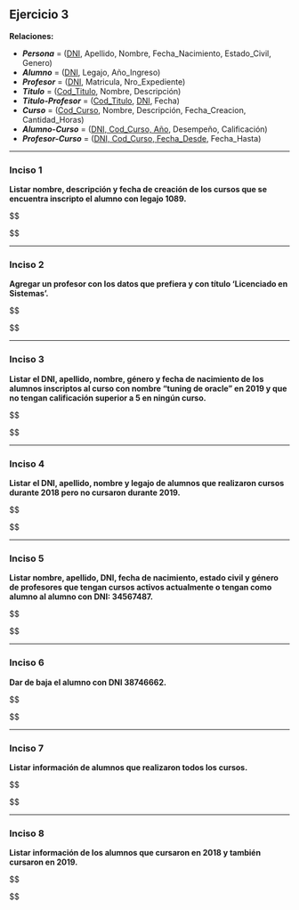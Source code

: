 ## Ejercicio 3

**Relaciones:**

- **_Persona_** = (<u>DNI</u>, Apellido, Nombre, Fecha_Nacimiento, Estado_Civil, Genero)
- **_Alumno_** = (<u>DNI</u>, Legajo, Año_Ingreso)
- **_Profesor_** = (<u>DNI</u>, Matricula, Nro_Expediente)
- **_Titulo_** = (<u>Cod_Titulo</u>, Nombre, Descripción)
- **_Titulo-Profesor_** = (<u>Cod_Titulo</u>, <u>DNI</u>, Fecha)
- **_Curso_** = (<u>Cod_Curso</u>, Nombre, Descripción, Fecha_Creacion, Cantidad_Horas)
- **_Alumno-Curso_** = (<u>DNI, Cod_Curso, Año</u>, Desempeño, Calificación)
- **_Profesor-Curso_** = (<u>DNI, Cod_Curso, Fecha_Desde</u>, Fecha_Hasta)

---

### Inciso 1

**Listar nombre, descripción y fecha de creación de los cursos que se encuentra inscripto el alumno con legajo 1089.**

$$


$$

---

### Inciso 2

**Agregar un profesor con los datos que prefiera y con título ‘Licenciado en Sistemas’.**

$$


$$

---

### Inciso 3

**Listar el DNI, apellido, nombre, género y fecha de nacimiento de los alumnos inscriptos al curso con nombre “tuning de oracle” en 2019 y que no tengan calificación superior a 5 en ningún curso.**

$$


$$

---

### Inciso 4

**Listar el DNI, apellido, nombre y legajo de alumnos que realizaron cursos durante 2018 pero no cursaron durante 2019.**

$$


$$

---

### Inciso 5

**Listar nombre, apellido, DNI, fecha de nacimiento, estado civil y género de profesores que tengan cursos activos actualmente o tengan como alumno al alumno con DNI: 34567487.**

$$


$$

---

### Inciso 6

**Dar de baja el alumno con DNI 38746662.**

$$


$$

---

### Inciso 7

**Listar información de alumnos que realizaron todos los cursos.**

$$


$$

---

### Inciso 8

**Listar información de los alumnos que cursaron en 2018 y también cursaron en 2019.**

$$


$$
